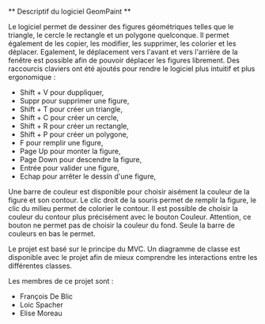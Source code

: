 ** Descriptif du logiciel GeomPaint **

Le logiciel permet de dessiner des figures géométriques telles que le triangle, le cercle le rectangle et un polygone quelconque.
Il permet également de les copier, les modifier, les supprimer, les colorier et les déplacer.
Egalement, le déplacement vers l'avant et vers l'arrière de la fenêtre est possible afin de pouvoir déplacer les figures librement.
Des raccourcis claviers ont été ajoutés pour rendre le logiciel plus intuitif et plus ergonomique :
 * Shift + V pour duppliquer,
 * Suppr pour supprimer une figure,
 * Shift + T pour créer un triangle,
 * Shift + C pour créer un cercle,
 * Shift + R pour créer un rectangle,
 * Shift + P pour créer un polygone,
 * F pour remplir une figure,
 * Page Up pour monter la figure,
 * Page Down pour descendre la figure,
 * Entrée pour valider une figure,
 * Echap pour arrêter le dessin d'une figure,
 
 Une barre de couleur est disponible pour choisir aisément la couleur de la figure et son contour.
 Le clic droit de la souris permet de remplir la figure, le clic du milieu permet de colorier le contour. 
 Il est possible de choisir la couleur du contour plus précisément avec le bouton Couleur. Attention, ce bouton ne permet pas de choisir la couleur du fond.
 Seule la barre de couleurs en bas le permet. 
 
 Le projet est basé sur le principe du MVC. Un diagramme de classe est disponible avec le projet afin de mieux comprendre les interactions entre les différentes classes.
 
 Les membres de ce projet sont :
  * François De Blic
  * Loic Spacher
  * Elise Moreau
